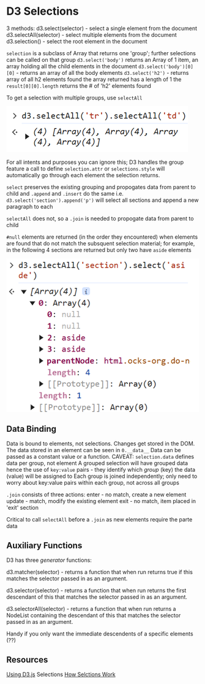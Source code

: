 # D3 Selections

3 methods:
  d3.select(selector) - select a single element from the document
  d3.selectAll(selector) - select multiple elements from the document
  d3.selection() - select the root element in the document

  `selection` is a subclass of Array that returns one 'group'; further selections can be called on that group
  `d3.select('body')` returns an Array of 1 item, an array holding all the child elements in the document
  `d3.select('body')[0][0]` - returns an array of all the body elements
  `d3.select('h2')` - returns array of all h2 elements found
      the array returned has a length of 1
      the `result[0][0].length` returns the # of 'h2' elements found
  
  To get a selection with multiple groups,  use `selectAll`

  ![example select](image.png)

For all intents and purposes you can ignore this; D3 handles the group feature a call to define `selection.attr` or `selections.style` will automatically go through each element the selection returns.

`select` preserves the existing grouping and propogates data from parent to child
  and `.append` and `.insert` do the same
  i.e. `d3.select('section').append('p')` will select all sections and append a new paragraph to each

`selectAll` does not, so a `.join` is needed to propogate data from parent to child

`#null` elements are returned (in the order they encountered) when elements are found that do not match the subsquent selection material; for example, in the following 4 sections are returned but only two have `aside` elements

  ![alt text](image-1.png)

## Data Binding

Data is bound to elements, not selections. Changes get stored in the DOM.
The data stored in an element can be seen in `0.__data__`
Data can be passed as a constant value or a function.
CAVEAT: `selection.data` defines data per group, not element
  A grouped selection will have grouped data
  hence the use of `key:value` pairs - they identify which *group* (key) the data (value) will be assigned to
Each group is joined independently; only need to worry about key:value pairs within each group, not across all groups

`.join` consists of three actions:
  enter - no match, create a new element
  update - match, modify the existing element
  exit - no match, item placed in 'exit' section

Critical to call `selectAll` before a `.join` as new elements require the parte data

## Auxiliary Functions

D3 has three *generator* functions:

d3.matcher(selector) - returns a function that when run returns true if this matches the selector passed in as an argument.

d3.selector(selector) - returns a function that when run returns the first descendant of this that matches the selector passed in as an argument.

d3.selectorAll(selector) - returns a function that when run returns a NodeList containing the descendant of this that matches the selector passed in as an argument.

Handy if you only want the immediate descendents of a specific elements (??)

## Resources

[Using D3.js](https://using-d3js.com/index.html) Selections
[How Selctions Work](https://bost.ocks.org/mike/selection/)
